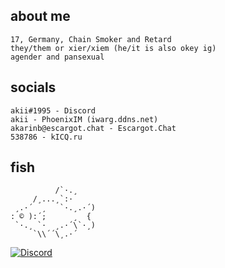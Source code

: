 ## about me
    17, Germany, Chain Smoker and Retard
    they/them or xier/xiem (he/it is also okey ig)
    agender and pansexual

## socials
    akii#1995 - Discord
    akii - PhoenixIM (iwarg.ddns.net)
    akarinb@escargot.chat - Escargot.Chat
    538786 - kICQ.ru

## fish
```
          /`·.¸
     /¸...¸`:·
 ¸.·´  ¸   `·.¸.·´)
: © ):´;      ¸  {
 `·.¸ `·  ¸.·´\`·¸)
     `\\´´\¸.·´
```

[![Discord](https://discord.c99.nl/widget/theme-2/587035769424707586.png)]()
